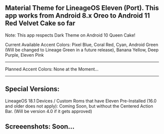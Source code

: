 Material Theme for LineageOS Eleven (Port). This app works from Android 8.x Oreo to Android 11 Red Velvet Cake so far
---------------------------------------------------------------------------------------------------------------------
Note: This app respects Dark Theme on Android 10 Queen Cake!

Current Available Accent Colors: Pixel Blue, Coral Red, Cyan, Android Green (Will be changed to Lineage Green in a future release), Banana Yellow, Deep Purple, Eleven Pink

---------------------------------------------------------------------------------------------------------------------
Planned Accent Colors: None at the Moment...

---------------------------------------------------------------------------------------------------------------------
Special Versions:
---------------------------------------------------------------------------------------------------------------------
LineageOS 18.1 Devices / Custom Roms that have Eleven Pre-Installed (16.0 and older does not apply): Coming Soon, but without the Centered Action Bar. (Will be version 4.0 if it gets approved)


Screeenshots: Soon...
---------------------------------------------------------------------------------------------------------------------
